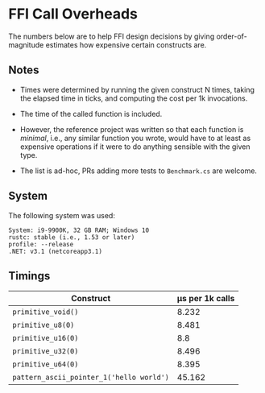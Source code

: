 
# FFI Call Overheads

The numbers below are to help FFI design decisions by giving order-of-magnitude estimates how 
expensive certain constructs are.

## Notes

- Times were determined by running the given construct N times, taking the elapsed time in ticks, 
and computing the cost per 1k invocations. 

- The time of the called function is included. 

- However, the reference project was written so that each function is _minimal_, i.e., any similar 
function you wrote, would have to at least as expensive operations if it were to do anything sensible with 
the given type. 

- The list is ad-hoc, PRs adding more tests to `Benchmark.cs` are welcome. 


## System 

The following system was used:

```
System: i9-9900K, 32 GB RAM; Windows 10
rustc: stable (i.e., 1.53 or later)
profile: --release
.NET: v3.1 (netcoreapp3.1) 
```

## Timings
 
| Construct | µs per 1k calls |
| --- | --- |
| `primitive_void()` | 8.232 |
| `primitive_u8(0)` | 8.481 |
| `primitive_u16(0)` | 8.8 |
| `primitive_u32(0)` | 8.496 |
| `primitive_u64(0)` | 8.395 |
| `pattern_ascii_pointer_1('hello world')` | 45.162 |
